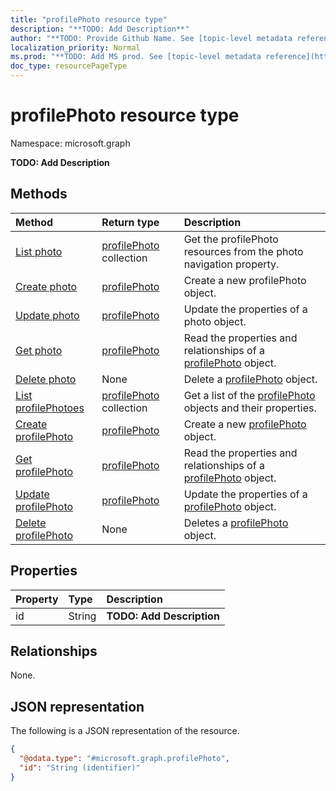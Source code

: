```yaml
---
title: "profilePhoto resource type"
description: "**TODO: Add Description**"
author: "**TODO: Provide Github Name. See [topic-level metadata reference](https://msgo.azurewebsites.net/add/document/guidelines/metadata.html#topic-level-metadata)**"
localization_priority: Normal
ms.prod: "**TODO: Add MS prod. See [topic-level metadata reference](https://msgo.azurewebsites.net/add/document/guidelines/metadata.html#topic-level-metadata)**"
doc_type: resourcePageType
---
```


# profilePhoto resource type

Namespace: microsoft.graph

**TODO: Add Description**

## Methods
|Method|Return type|Description|
|:---|:---|:---|
|[List photo](../api/user-list-photo.md)|[profilePhoto](../resources/profilephoto.md) collection|Get the profilePhoto resources from the photo navigation property.|
|[Create photo](../api/user-post-photo.md)|[profilePhoto](../resources/profilephoto.md)|Create a new profilePhoto object.|
|[Update photo](../api/user-update-photo.md)|[profilePhoto](../resources/profilephoto.md)|Update the properties of a photo object.|
|[Get photo](../api/user-get-profilephoto.md)|[profilePhoto](../resources/profilephoto.md)|Read the properties and relationships of a [profilePhoto](../resources/profilephoto.md) object.|
|[Delete photo](../api/user-delete-photo.md)|None|Delete a [profilePhoto](../resources/profilephoto.md) object.|
|[List profilePhotoes](../api/profilephoto-list.md)|[profilePhoto](../resources/profilephoto.md) collection|Get a list of the [profilePhoto](../resources/profilephoto.md) objects and their properties.|
|[Create profilePhoto](../api/profilephoto-create.md)|[profilePhoto](../resources/profilephoto.md)|Create a new [profilePhoto](../resources/profilephoto.md) object.|
|[Get profilePhoto](../api/profilephoto-get.md)|[profilePhoto](../resources/profilephoto.md)|Read the properties and relationships of a [profilePhoto](../resources/profilephoto.md) object.|
|[Update profilePhoto](../api/profilephoto-update.md)|[profilePhoto](../resources/profilephoto.md)|Update the properties of a [profilePhoto](../resources/profilephoto.md) object.|
|[Delete profilePhoto](../api/profilephoto-delete.md)|None|Deletes a [profilePhoto](../resources/profilephoto.md) object.|

## Properties
|Property|Type|Description|
|:---|:---|:---|
|id|String|**TODO: Add Description**|

## Relationships
None.

## JSON representation
The following is a JSON representation of the resource.
<!-- {
  "blockType": "resource",
  "keyProperty": "id",
  "@odata.type": "microsoft.graph.profilePhoto",
  "baseType": "",
  "openType": false
}
-->
``` json
{
  "@odata.type": "#microsoft.graph.profilePhoto",
  "id": "String (identifier)"
}
```


